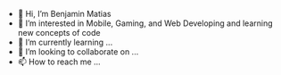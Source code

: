- 👋 Hi, I’m Benjamin Matias 
- 👀 I’m interested in Mobile, Gaming, and Web Developing and learning new concepts of code
- 🌱 I’m currently learning ...
- 💞️ I’m looking to collaborate on ...
- 📫 How to reach me ...

<!---
bmatiascxv/bmatiascxv is a ✨ special ✨ repository because its `README.md` (this file) appears on your GitHub profile.
You can click the Preview link to take a look at your changes.
--->
